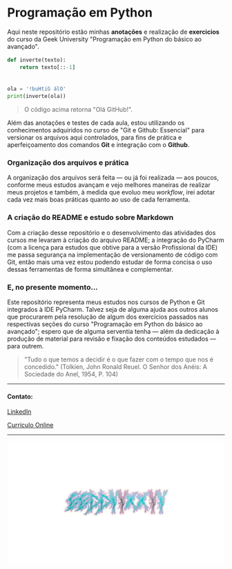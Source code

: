 # Programação em Python

Aqui neste repositório estão minhas **anotações** e realização de **exercicios** do curso da Geek University
"Programação em Python do básico ao avançado".

```python
def inverte(texto):
    return texto[::-1]


ola = '!buHtiG álO'
print(inverte(ola))
```
> O código acima retorna "Olá GitHub!".

Além das anotações e testes de cada aula, estou utilizando os
conhecimentos adquiridos no curso de "Git e Github: Essencial" para versionar os arquivos aqui controlados, para fins
de prática e aperfeiçoamento dos comandos **Git** e integração com o **Github**.

### Organização dos arquivos e prática

A organização dos arquivos será feita — ou já foi realizada — aos poucos, conforme meus estudos avançam e vejo melhores
maneiras de realizar meus projetos e também, à medida que evoluo meu _workflow_, irei adotar cada vez mais boas práticas
quanto ao uso de cada ferramenta.


### A criação do README e estudo sobre Markdown

Com a criação desse repositório e o desenvolvimento das atividades dos cursos me levaram à criação do arquivo README; a
integração do PyCharm (com a licença para estudos que obtive para a versão Profissional da IDE) me passa segurança na
implementação de versionamento de código com Git, então mais uma vez estou podendo estudar de forma concisa o uso dessas
ferramentas de forma simultânea e complementar.

### E, no presente momento...

Este repositório representa meus estudos nos cursos de Python e Git integrados à IDE PyCharm. Talvez seja de
alguma ajuda aos outros alunos que procurarem pela resolução de algum dos exercícios passados nas respectivas seções do
curso "Programação em Python do básico ao avançado"; espero que de alguma serventia tenha — além da dedicação à produção
de material para revisão e fixação dos conteúdos estudados — para outrem.

> "Tudo o que temos a decidir é o que fazer com o tempo que nos é concedido."
> (Tolkien, John Ronald Reuel. O Senhor dos Anéis: A Sociedade do Anel, 1954, P. 104)

---

#### Contato:

[LinkedIn](https://www.linkedin.com/in/eeddyyxxyy/ "Para contato profissional")

[Currículo Online](https://eddyyxxyy.github.io/#home "Realizado no curso de Git e Github: Essencial")

---

![Eddy](logo.png)
